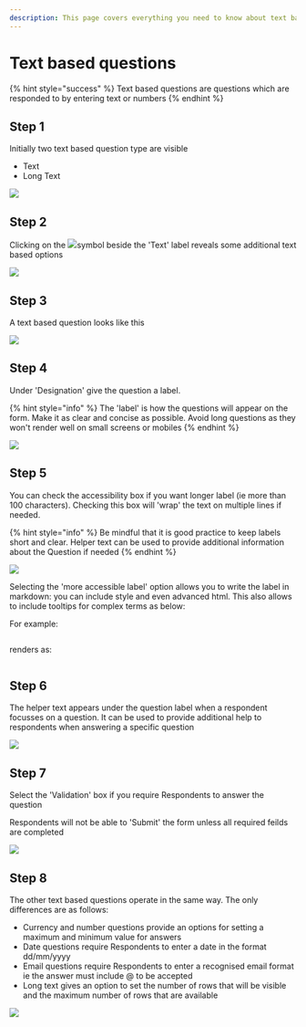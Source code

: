 ```yaml
---
description: This page covers everything you need to know about text based questions
---
```


# Text based questions

{% hint style="success" %}
Text based questions are questions which are responded to by entering text or numbers
{% endhint %}

## Step 1

Initially two text based question type are visible

* Text
* Long Text

![](<../../../../.gitbook/assets/image (315) (1).png>)

## Step 2

Clicking on the ![](<../../../../.gitbook/assets/image (305) (1) (1) (1).png>)symbol beside the 'Text' label reveals some additional text based options

![](<../../../../.gitbook/assets/image (316) (1) (1).png>)

## Step 3

A text based question looks like this

![](<../../../../.gitbook/assets/image (316) (1).png>)

## Step 4

Under 'Designation' give the question a label.

{% hint style="info" %}
The 'label' is how the questions will appear on the form. Make it as clear and concise as possible. Avoid long questions as they won't render well on small screens or mobiles
{% endhint %}

![](<../../../../.gitbook/assets/image (323) (1) (1) (1) (1).png>)

## Step 5

You can check the accessibility box if you want longer label (ie more than 100 characters). Checking this box will 'wrap' the text on multiple lines if needed.

{% hint style="info" %}
Be mindful that it is good practice to keep labels short and clear. Helper text can be used to provide additional information about the Question if needed
{% endhint %}

![](<../../../../.gitbook/assets/image (327) (1) (1) (1) (1).png>)

Selecting the 'more accessible label' option allows you to write the label in markdown: you can include style and even advanced html. This also allows to include tooltips for complex terms as below:

For example:

<figure><img src="../../../../.gitbook/assets/image (6) (1) (2).png" alt=""><figcaption></figcaption></figure>

renders as:

<figure><img src="../../../../.gitbook/assets/image (2) (1) (1) (3).png" alt=""><figcaption></figcaption></figure>

## Step 6

The helper text appears under the question label when a respondent focusses on a question. It can be used to provide additional help to respondents when answering a specific question

![](<../../../../.gitbook/assets/image (313) (1) (1).png>)

## Step 7

Select the 'Validation' box if you require Respondents to answer the question

Respondents will not be able to 'Submit' the form unless all required feilds are completed

![](<../../../../.gitbook/assets/image (321) (1) (1).png>)

## Step 8

The other text based questions operate in the same way. The only differences are as follows:

* Currency and number questions provide an options for setting a maximum and minimum value for answers
* Date questions require Respondents to enter a date in the format dd/mm/yyyy
* Email questions require Respondents to enter a recognised email format ie the answer must include @ to be accepted
* Long text gives an option to set the number of rows that will be visible and the maximum number of rows that are available

![](<../../../../.gitbook/assets/image (329) (1) (1).png>)
